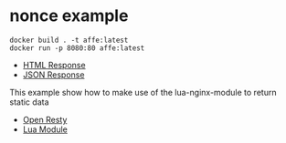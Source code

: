 # nonce example

```
docker build . -t affe:latest
docker run -p 8080:80 affe:latest
```

* [HTML Response](http://localhost:8080)
* [JSON Response](http://localhost:8080/data.json)


This example show how to make use of the lua-nginx-module to return static data   


* [Open Resty](https://openresty.org/en/)
* [Lua Module](https://github.com/openresty/lua-nginx-module)

